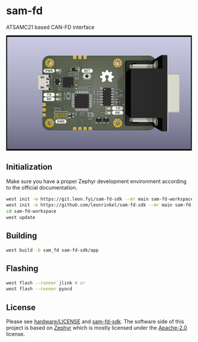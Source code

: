 # sam-fd

ATSAMC21 based CAN-FD interface

![Render of the interface PCB](hardware/sam-fd.png)

## Initialization

Make sure you have a proper Zephyr development environment according to the official documentation.

```sh
west init -m https://git.leon.fyi/sam-fd-sdk --mr main sam-fd-workspace # or
west init -m https://github.com/leonrinkel/sam-fd-sdk --mr main sam-fd-workspace
cd sam-fd-workspace
west update
```

## Building

```sh
west build -b sam_fd sam-fd-sdk/app
```

## Flashing

```sh
west flash --runner jlink # or
west flash --runner pyocd
```

## License

Please see [hardware/LICENSE](hardware/LICENSE) and [sam-fd-sdk](https://git.leon.fyi/sam-fd-sdk). The software side of this project is based on [Zephyr](https://www.zephyrproject.org) which is mostly licensed under the [Apache-2.0](http://www.apache.org/licenses/LICENSE-2.0) license.
